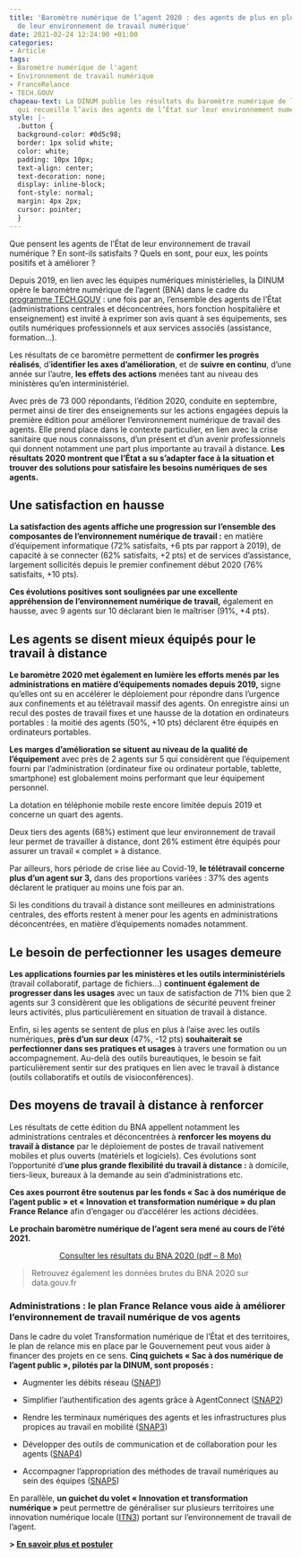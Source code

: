 ```yaml
---
title: 'Baromètre numérique de l’agent 2020 : des agents de plus en plus satisfaits
  de leur environnement de travail numérique'
date: 2021-02-24 12:24:00 +01:00
categories:
- Article
tags:
- Baromètre numérique de l'agent
- Environnement de travail numérique
- FranceRelance
- TECH.GOUV
chapeau-text: La DINUM publie les résultats du baromètre numérique de l’agent 2020,
  qui recueille l’avis des agents de l’État sur leur environnement numérique de travail.
style: |-
  .button {
  background-color: #0d5c98;
  border: 1px solid white;
  color: white;
  padding: 10px 10px;
  text-align: center;
  text-decoration: none;
  display: inline-block;
  font-style: normal;
  margin: 4px 2px;
  cursor: pointer;
  }
---
```


Que pensent les agents de l’État de leur environnement de travail numérique ? En sont-ils satisfaits ? Quels en sont, pour eux, les points positifs et à améliorer ?

Depuis 2019, en lien avec les équipes numériques ministérielles, la DINUM opère le baromètre numérique de l’agent (BNA) dans le cadre du [programme TECH.GOUV](https://www.numerique.gouv.fr/publications/tech-gouv-strategie-et-feuille-de-route-2019-2021/) : une fois par an, l’ensemble des agents de l’État (administrations centrales et déconcentrées, hors fonction hospitalière et enseignement) est invité à exprimer son avis quant à ses équipements, ses outils numériques professionnels et aux services associés (assistance, formation…).

Les résultats de ce baromètre permettent de **confirmer les progrès réalisés**, d’**identifier les axes d’amélioration**, et de **suivre en continu**, d’une année sur l’autre, **les effets des actions** menées tant au niveau des ministères qu’en interministériel.

Avec près de 73 000 répondants, l’édition 2020, conduite en septembre, permet ainsi de tirer des enseignements sur les actions engagées depuis la première édition pour améliorer l’environnement numérique de travail des agents. Elle prend place dans le contexte particulier, en lien avec la crise sanitaire que nous connaissons, d’un présent et d’un avenir professionnels qui donnent notamment une part plus importante au travail à distance. **Les résultats 2020 montrent que l’État a su s’adapter face à la situation et trouver des solutions pour satisfaire les besoins numériques de ses agents.**

## Une satisfaction en hausse

**La satisfaction des agents affiche une progression sur l’ensemble des composantes de l’environnement numérique de travail :** en matière d’équipement informatique (72% satisfaits, +6 pts par rapport à 2019), de capacité à se connecter (62% satisfaits, +2 pts) et de services d’assistance, largement sollicités depuis le premier confinement début 2020 (76% satisfaits, +10 pts).

**Ces évolutions positives sont soulignées par une excellente appréhension de l’environnement numérique de travail,** également en hausse, avec 9 agents sur 10 déclarant bien le maîtriser (91%, +4 pts).

## Les agents se disent mieux équipés pour le travail à distance

**Le baromètre 2020 met également en lumière les efforts menés par les administrations en matière d’équipements nomades depuis 2019,** signe qu’elles ont su en accélérer le déploiement pour répondre dans l’urgence aux confinements et au télétravail massif des agents. On enregistre ainsi un recul des postes de travail fixes et une hausse de la dotation en ordinateurs portables : la moitié des agents (50%, +10 pts) déclarent être équipés en ordinateurs portables.

**Les marges d’amélioration se situent au niveau de la qualité de l’équipement** avec près de 2 agents sur 5 qui considèrent que l’équipement fourni par l’administration (ordinateur fixe ou ordinateur portable, tablette, smartphone) est globalement moins performant que leur équipement personnel.

La dotation en téléphonie mobile reste encore limitée depuis 2019 et concerne un quart des agents.

Deux tiers des agents (68%) estiment que leur environnement de travail leur permet de travailler à distance, dont 26% estiment être équipés pour assurer un travail « complet » à distance.

Par ailleurs, hors période de crise liée au Covid-19, **le télétravail concerne plus d’un agent sur 3,** dans des proportions variées : 37% des agents déclarent le pratiquer au moins une fois par an.

Si les conditions du travail à distance sont meilleures en administrations centrales, des efforts restent à mener pour les agents en administrations déconcentrées, en matière d’équipements nomades notamment.

## Le besoin de perfectionner les usages demeure

**Les applications fournies par les ministères et les outils interministériels** (travail collaboratif, partage de fichiers…) **continuent également de progresser dans les usages** avec un taux de satisfaction de 71% bien que 2 agents sur 3 considèrent que les obligations de sécurité peuvent freiner leurs activités, plus particulièrement en situation de travail à distance.

Enfin, si les agents se sentent de plus en plus à l’aise avec les outils numériques, **près d’un sur deux** (47%, -12 pts) **souhaiterait se perfectionner dans ses pratiques et usages** à travers une formation ou un accompagnement. Au-delà des outils bureautiques, le besoin se fait particulièrement sentir sur des pratiques en lien avec le travail à distance (outils collaboratifs et outils de visioconférences).

## Des moyens de travail à distance à renforcer

Les résultats de cette édition du BNA appellent notamment les administrations centrales et déconcentrées à **renforcer les moyens du travail à distance** par le déploiement de postes de travail nativement mobiles et plus ouverts (matériels et logiciels). Ces évolutions sont l’opportunité d’**une plus grande flexibilité du travail à distance :** à domicile, tiers-lieux, bureaux à la demande au sein d’administrations etc.

**Ces axes pourront être soutenus par les fonds « Sac à dos numérique de l’agent public » et « Innovation et transformation numérique » du plan France Relance** afin d’engager ou d’accélérer les actions décidées.

**Le prochain baromètre numérique de l’agent sera mené au cours de l’été 2021.**

<p align="center"><a href="" class="button">Consulter les résultats du BNA 2020 (pdf – 8 Mo)</a></p>

> Retrouvez également les données brutes du BNA 2020 sur data.gouv.fr

<div class="encadre noir"><h3 class="margin-bottom-1 h4">Administrations&nbsp;: le plan France Relance vous aide à améliorer l’environnement de travail numérique de vos agents</h3><p>Dans le cadre du volet Transformation numérique de l’État et des territoires, le plan de relance mis en place par le Gouvernement peut vous aider à financer des projets en ce sens. <strong>Cinq guichets «&nbsp;Sac à dos numérique de l’agent public&nbsp;», pilotés par la DINUM, sont proposés&nbsp;:</strong></p> <ul> <li> <p>Augmenter les débits réseau (<a href="https://france-relance.transformation.gouv.fr/93da-augmenter-les-debits-reseau" title="SNAP1 - Lien externe">SNAP1</a>)</p> </li> <li> <p>Simplifier l’authentification des agents grâce à AgentConnect (<a href="https://france-relance.transformation.gouv.fr/953d-simplifier-lauthentification-des-agents-grace" title="SNAP2 - Lien externe">SNAP2</a>)</p> </li> <li> <p>Rendre les terminaux numériques des agents et les infrastructures plus propices au travail en mobilité (<a href="https://france-relance.transformation.gouv.fr/074d-rendre-les-terminaux-numeriques-des-agents-et" title="SNAP3 - Lien externe">SNAP3</a>)</p> </li> <li> <p>Développer des outils de communication et de collaboration pour les agents (<a href="https://france-relance.transformation.gouv.fr/b8f4-developper-des-outils-de-communication-et-de-" title="SNAP4 - Lien externe">SNAP4</a>)</p> </li> <li> <p>Accompagner l’appropriation des méthodes de travail numériques au sein des équipes (<a href="https://france-relance.transformation.gouv.fr/b07b-accompagner-lappropriation-des-methodes-de-tr" title="SNAP5 - Lien externe">SNAP5</a>)</p> </li> </ul> <p>En parallèle, <strong>un guichet du volet «&nbsp;Innovation et transformation numérique&nbsp;»</strong> peut permettre de généraliser sur plusieurs territoires une innovation numérique locale (<a href="https://france-relance.transformation.gouv.fr/fb0c-generaliser-sur-plusieurs-territoires-une-inn" title="ITN3 - Lien externe">ITN3</a>) portant sur l’environnement de travail de l’agent.</p> <p><strong>&gt; <a href="https://france-relance.transformation.gouv.fr/" title="En savoir plus et postuler - Lien externe">En savoir plus et postuler</a></strong></p></div>